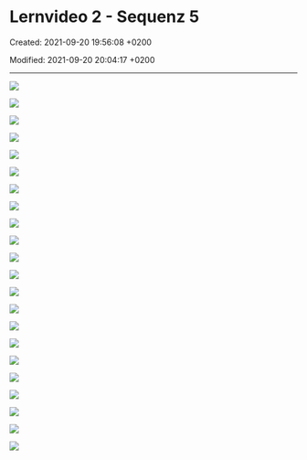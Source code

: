 # Lernvideo 2 - Sequenz 5

Created: 2021-09-20 19:56:08 +0200

Modified: 2021-09-20 20:04:17 +0200

---

![](../../../media/S1_02_PRMA_Projektmanagement-Grundlagen-Lernvideo-2---Sequenz-5-image1.png)



![](../../../media/S1_02_PRMA_Projektmanagement-Grundlagen-Lernvideo-2---Sequenz-5-image2.png)



![](../../../media/S1_02_PRMA_Projektmanagement-Grundlagen-Lernvideo-2---Sequenz-5-image3.png)



![](../../../media/S1_02_PRMA_Projektmanagement-Grundlagen-Lernvideo-2---Sequenz-5-image4.png)



![](../../../media/S1_02_PRMA_Projektmanagement-Grundlagen-Lernvideo-2---Sequenz-5-image5.png)



![](../../../media/S1_02_PRMA_Projektmanagement-Grundlagen-Lernvideo-2---Sequenz-5-image6.png)



![](../../../media/S1_02_PRMA_Projektmanagement-Grundlagen-Lernvideo-2---Sequenz-5-image6.png)



![](../../../media/S1_02_PRMA_Projektmanagement-Grundlagen-Lernvideo-2---Sequenz-5-image7.png)



![](../../../media/S1_02_PRMA_Projektmanagement-Grundlagen-Lernvideo-2---Sequenz-5-image8.png)



![](../../../media/S1_02_PRMA_Projektmanagement-Grundlagen-Lernvideo-2---Sequenz-5-image9.png)



![](../../../media/S1_02_PRMA_Projektmanagement-Grundlagen-Lernvideo-2---Sequenz-5-image10.png)



![](../../../media/S1_02_PRMA_Projektmanagement-Grundlagen-Lernvideo-2---Sequenz-5-image11.png)



![](../../../media/S1_02_PRMA_Projektmanagement-Grundlagen-Lernvideo-2---Sequenz-5-image12.png)



![](../../../media/S1_02_PRMA_Projektmanagement-Grundlagen-Lernvideo-2---Sequenz-5-image13.png)



![](../../../media/S1_02_PRMA_Projektmanagement-Grundlagen-Lernvideo-2---Sequenz-5-image14.png)



![](../../../media/S1_02_PRMA_Projektmanagement-Grundlagen-Lernvideo-2---Sequenz-5-image15.png)



![](../../../media/S1_02_PRMA_Projektmanagement-Grundlagen-Lernvideo-2---Sequenz-5-image16.png)



![](../../../media/S1_02_PRMA_Projektmanagement-Grundlagen-Lernvideo-2---Sequenz-5-image17.png)



![](../../../media/S1_02_PRMA_Projektmanagement-Grundlagen-Lernvideo-2---Sequenz-5-image18.png)



![](../../../media/S1_02_PRMA_Projektmanagement-Grundlagen-Lernvideo-2---Sequenz-5-image19.png)



![](../../../media/S1_02_PRMA_Projektmanagement-Grundlagen-Lernvideo-2---Sequenz-5-image20.png)



![](../../../media/S1_02_PRMA_Projektmanagement-Grundlagen-Lernvideo-2---Sequenz-5-image1.png)




















